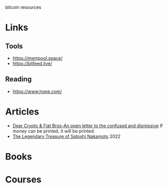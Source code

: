 bitcoin resources

# Links

## Tools

- https://mempool.space/
- https://bitfeed.live/

## Reading

- https://www.hope.com/

# Articles

- [Dear Crypto & Fiat Bros-An open letter to the confused and dismissive](https://dergigi.com/2022/11/19/dear-crypto-fiat-bros/) If money can be printed, it will be printed.
- [The Legendary Treasure of Satoshi Nakamoto](https://tomerstrolight.medium.com/the-legendary-treasure-of-satoshi-nakamoto-c3621c5b2106) 2022

# Books

# Courses
